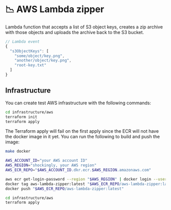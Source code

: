 # :chart_with_downwards_trend: AWS Lambda zipper

Lambda function that accepts a list of S3 object keys, creates a zip archive with those objects and uploads the archive back to the S3 bucket.

```javascript
// Lambda event
{
  "s3ObjectKeys": [
    "some/object/key.png",
    "another/object/key.png",
    "root-key.txt"
  ]
}
```

## Infrastructure

You can create test AWS infrastructure with the following commands:

```sh
cd infrastructure/aws
terraform init
terraform apply
```

The Terraform apply will fail on the first apply since the ECR will not have the docker
image in it yet.  You can run the following to build and push the image:

```sh
make docker

AWS_ACCOUNT_ID="your AWS account ID"
AWS_REGION="shockingly, your AWS region"
AWS_ECR_REPO="$AWS_ACCOUNT_ID.dkr.ecr.$AWS_REGION.amazonaws.com"

aws ecr get-login-password --region "$AWS_REGION" | docker login --username AWS --password-stdin "$AWS_ECR_REPO"
docker tag aws-lambda-zipper:latest "$AWS_ECR_REPO/aws-lambda-zipper:latest"
docker push "$AWS_ECR_REPO/aws-lambda-zipper:latest"

cd infrastructure/aws
terraform apply
```
